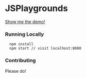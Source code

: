 # JSPlaygrounds

[Show me the demo!](http://old-slave.surge.sh/)

### Running Locally

```
  npm install
  npm start // visit localhost:8080
```

### Contributing

Please do!

